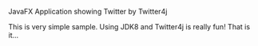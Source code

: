 JavaFX Application showing Twitter by Twitter4j

This is very simple sample.
Using JDK8 and Twitter4j is really fun!
That is it...
